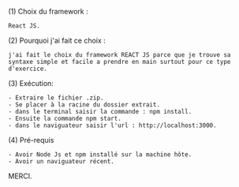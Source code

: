 (1) Choix du framework : 
    
    React JS.

(2) Pourquoi j'ai fait ce choix : 

    j'ai fait le choix du framework REACT JS parce que je trouve sa syntaxe simple et facile a prendre en main surtout pour ce type d'exercice.

(3) Exécution:

    - Extraire le fichier .zip.
    - Se placer à la racine du dossier extrait.
    - dans le terminal saisir la commande : npm install. 
    - Ensuite la commande npm start.
    - dans le naviguateur saisir l'url : http://localhost:3000.

(4) Pré-requis

    - Avoir Node Js et npm installé sur la machine hôte.
    - Avoir un naviguateur récent.

MERCI.
